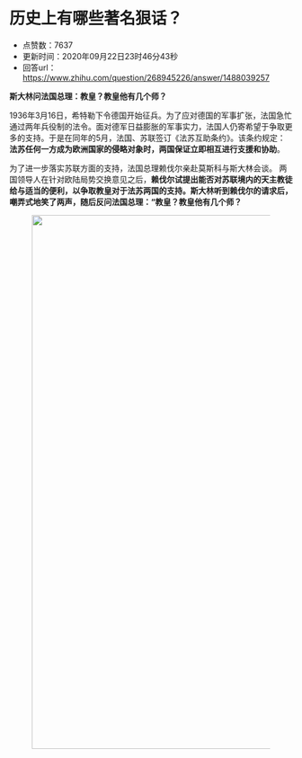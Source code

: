 # 历史上有哪些著名狠话？
- 点赞数：7637
- 更新时间：2020年09月22日23时46分43秒
- 回答url：https://www.zhihu.com/question/268945226/answer/1488039257
<body>
 <p data-pid="8k6GX_2a"><b>斯大林问法国总理：教皇？教皇他有几个师？</b></p>
 <p data-pid="V0D5ZuBn">1936年3月16日，希特勒下令德国开始征兵。为了应对德国的军事扩张，法国急忙通过两年兵役制的法令。面对德军日益膨胀的军事实力，法国人仍寄希望于争取更多的支持。于是在同年的5月，法国、苏联签订《法苏互助条约》。该条约规定：<b>法苏任何一方成为欧洲国家的侵略对象时，两国保证立即相互进行支援和协助</b>。</p>
 <p data-pid="agHC7MND">为了进一步落实苏联方面的支持，法国总理赖伐尔亲赴莫斯科与斯大林会谈。 两国领导人在针对欧陆局势交换意见之后，<b>赖伐尔试提出能否对苏联境内的天主教徒给与适当的便利，以争取教皇对于法苏两国的支持。斯大林听到赖伐尔的请求后，嘲弄式地笑了两声，随后反问法国总理：“教皇？教皇他有几个师？</b></p>
 <figure data-size="normal">
  <img src="https://pica.zhimg.com/50/v2-0b88e8cc4216b1ce5a22b6d8a1a323ff_720w.jpg?source=1940ef5c" data-caption="" data-size="normal" data-rawwidth="950" data-rawheight="758" data-original-token="v2-389d90ae1879396acfa74874b7295afb" data-default-watermark-src="https://picx.zhimg.com/50/v2-ea82574f90eeb793eab0a7c84165806a_720w.jpg?source=1940ef5c" class="origin_image zh-lightbox-thumb" width="950" data-original="https://pica.zhimg.com/v2-0b88e8cc4216b1ce5a22b6d8a1a323ff_r.jpg?source=1940ef5c">
 </figure>
 <p></p>
</body>